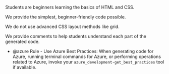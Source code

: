 Students are beginners learning the basics of HTML and CSS.

We provide the simplest, beginner-friendly code possible.

We do not use advanced CSS layout methods like grid.

We provide comments to help students understand each part of the generated code.

- @azure Rule - Use Azure Best Practices: When generating code for Azure, running terminal commands for Azure, or performing operations related to Azure, invoke your `azure_development-get_best_practices` tool if available.